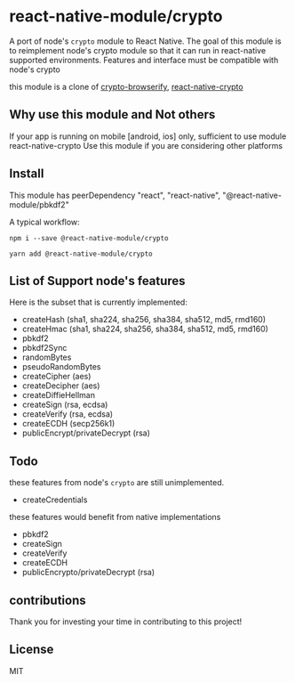 # react-native-module/crypto

A port of node's `crypto` module to React Native.
The goal of this module is to reimplement node's crypto module so that it can run in react-native supported environments.
Features and interface must be compatible with node's crypto

this module is a clone of [crypto-browserify](https://github.com/crypto-browserify/crypto-browserify), [react-native-crypto](https://github.com/mvayngrib/react-native-crypto)

## Why use this module and Not others

If your app is running on mobile [android, ios] only, sufficient to use module react-native-crypto
Use this module if you are considering other platforms

## Install

This module has peerDependency "react", "react-native", "@react-native-module/pbkdf2"

A typical workflow:

```
npm i --save @react-native-module/crypto
```

```
yarn add @react-native-module/crypto
```

## List of Support node's features

Here is the subset that is currently implemented:

- createHash (sha1, sha224, sha256, sha384, sha512, md5, rmd160)
- createHmac (sha1, sha224, sha256, sha384, sha512, md5, rmd160)
- pbkdf2
- pbkdf2Sync
- randomBytes
- pseudoRandomBytes
- createCipher (aes)
- createDecipher (aes)
- createDiffieHellman
- createSign (rsa, ecdsa)
- createVerify (rsa, ecdsa)
- createECDH (secp256k1)
- publicEncrypt/privateDecrypt (rsa)

## Todo

these features from node's `crypto` are still unimplemented.

- createCredentials

these features would benefit from native implementations

- pbkdf2
- createSign
- createVerify
- createECDH
- publicEncrypto/privateDecrypt (rsa)

## contributions

Thank you for investing your time in contributing to this project!

## License

MIT
